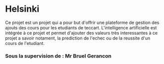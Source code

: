 # Helsinki

Ce projet est un projet qui a pour but d'offrir une plateforme de gestion des ajouts des cours pour les etudiants de teccart. L'intelligence artificielle est intégrée à ce projet et permet d'ajouter des valeurs très interessantes à ce projet a savoir notament, la prediction de l'echec ou de la reussite d'un cours de l'etudiant.

### Sous la supervision de : Mr Bruel Gerancon
